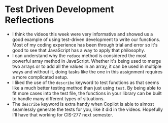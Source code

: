 # Test Driven Development Reflections

* I think the videos this week were very informative and showed us a good example of using test-driven development to write our functions. Most of my coding experience has been through trial and error so it's good
  to see that JavaScript has a way to apply that philosophy.
* I can understand why the `reduce` method is considered the most powerful array method in JavaScript. Whether it's being used to merge two arrays or to add all the values in an array, it can be used in multiple
  ways and without it, doing tasks like the one in this assignment requires a more complicated setup.
* I liked the use of the `describe` keyword to test functions as that seems like a much better testing method than just using `test`. By being able to fit more cases into the test file, the functions in your library
  can be built to handle many different types of situations.
* The `describe` keyword is extra handy when Copilot is able to almost seamlessly generate the tests for you, like it did in the videos. Hopefully I'll have that working for CIS-277 next semester.
